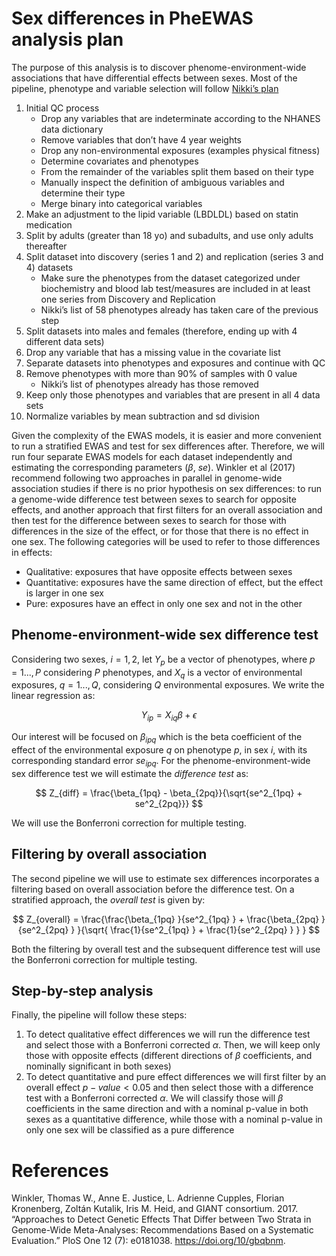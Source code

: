# Sex differences in PheEWAS analysis plan

The purpose of this analysis is to discover phenome-environment-wide associations that have differential effects between sexes. Most of the pipeline, phenotype and variable selection will follow [Nikki’s plan](https://docs.google.com/document/d/1_2FWZHSnPEc1CqDxdVDRocUD1A3srALysvxBdCpunqY/edit?usp=sharing)

1. Initial QC process
    - Drop any variables that are indeterminate according to the NHANES data dictionary
    - Remove variables that don’t have 4 year weights
    - Drop any non-environmental exposures (examples physical fitness)
    - Determine covariates and phenotypes
    - From the remainder of the variables split them based on their type
    - Manually inspect the definition of ambiguous variables and determine their type
    - Merge binary into categorical variables
2. Make an adjustment to the lipid variable (LBDLDL) based on statin medication
3. Split by adults (greater than 18 yo) and subadults, and use only adults thereafter
4. Split dataset into discovery (series 1 and 2) and replication (series 3 and 4) datasets
    - Make sure the phenotypes from the dataset categorized under biochemistry and blood lab test/measures are included in at least one series from Discovery and Replication
    - Nikki’s list of 58 phenotypes already has taken care of the previous step
5. Split datasets into males and females (therefore, ending up with 4 different data sets)
6. Drop any variable that has a missing value in the covariate list
7. Separate datasets into phenotypes and exposures and continue with QC
8. Remove phenotypes with more than 90% of samples with 0 value 
    - Nikki’s list of phenotypes already has those removed
9. Keep only those phenotypes and variables that are present in all 4 data sets
10. Normalize variables by mean subtraction and sd division

Given the complexity of the EWAS models, it is easier and more convenient to run a stratified EWAS and test for sex differences after. Therefore, we will run four separate EWAS models for each dataset independently and estimating the corresponding parameters ($\beta$, $se$). Winkler et al (2017) recommend following two approaches in parallel in genome-wide association studies if there is no prior hypothesis on sex differences: to run a genome-wide difference test between sexes to search for opposite effects, and another approach that first filters for an overall association and then test for the difference between sexes to search for those with differences in the size of the effect, or for those that there is no effect in one sex. The following categories will be used to refer to those differences in effects:

- Qualitative: exposures that have opposite effects between sexes
- Quantitative: exposures have the same direction of effect, but the effect is larger in one sex
- Pure: exposures have an effect in only one sex and not in the other

## Phenome-environment-wide sex difference test

Considering two sexes, $i=1,2$, let $Y_p$ be a vector of phenotypes, where $p=1...,P$ considering $P$ phenotypes, and $X_q$ is a vector of environmental exposures, $q=1...,Q$, considering $Q$ environmental exposures. We write the linear regression as:

$$
Y_{ip} = X_{iq}\beta + \epsilon
$$ 

Our interest will be focused on $\beta_{ipq}$ which is the beta coefficient of the effect of the environmental exposure $q$ on phenotype $p$, in sex $i$, with its corresponding standard error $se_{ipq}$. For the phenome-environment-wide sex difference test we will estimate the *difference test* as:

$$
Z_{diff} = \frac{\beta_{1pq} - \beta_{2pq}}{\sqrt{se^2_{1pq} + se^2_{2pq}}}
$$

We will use the Bonferroni correction for multiple testing.

## Filtering by overall association

The second pipeline we will use to estimate sex differences incorporates a filtering based on overall association before the difference test. On a stratified approach, the *overall test* is given by:

$$
Z_{overall} = \frac{\frac{\beta_{1pq} }{se^2_{1pq} } + \frac{\beta_{2pq} }{se^2_{2pq} } }{\sqrt{ \frac{1}{se^2_{1pq} } + \frac{1}{se^2_{2pq} } } }
$$

Both the filtering by overall test and the subsequent difference test will use the Bonferroni correction for multiple testing.

## Step-by-step analysis

Finally, the pipeline will follow these steps:

1. To detect qualitative effect differences we will run the difference test and select those with a Bonferroni corrected $\alpha$. Then, we will keep only those with opposite effects (different directions of $\beta$ coefficients, and nominally significant in both sexes)
2. To detect quantitative and pure effect differences we will first filter by an overall effect $p-value < 0.05$ and then select those with a difference test with a Bonferroni corrected $\alpha$. We will classify those will $\beta$ coefficients in the same direction and with a nominal p-value in both sexes as a quantitative difference, while those with a nominal p-value in only one sex will be classified as a pure difference

# References

Winkler, Thomas W., Anne E. Justice, L. Adrienne Cupples, Florian Kronenberg, Zoltán Kutalik, Iris M. Heid, and GIANT consortium. 2017. “Approaches to Detect Genetic Effects That Differ between Two Strata in Genome-Wide Meta-Analyses: Recommendations Based on a Systematic Evaluation.” PloS One 12 (7): e0181038. https://doi.org/10/gbqbnm.
